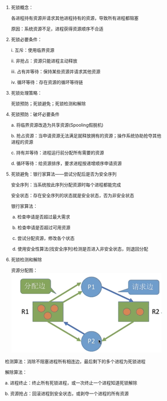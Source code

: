 1. 死锁概念：

   各进程持有资源并请求其他进程持有的资源，导致所有进程都阻塞

   原因：系统资源不足，进程获得资源顺序不合适

2. 死锁必要条件：

   i. 互斥：使用临界资源

   ii. 非抢占：资源只能进程主动释放

   iii. 占有并等待：保持某些资源并请求其他资源 

   iv. 循环等待：存在资源的循环等待链

3. 死锁处理策略：

   死锁预防；死锁避免；死锁检测和解除

4. 死锁预防：破坏必要条件

   a. 将临界资源改造为共享资源(Spooling假脱机)

   b. 抢占资源：当申请资源无法满足就释放拥有的资源；操作系统协助抢夺其他进程的资源

   c. 持有并等待：进程运行前分配所有需要的资源

   d. 循环等待：给资源排序，要求进程按递增顺序申请资源

5. 死锁避免：银行家算法——尝试分配后是否为安全序列

   安全序列：当系统按此序列分配资源时每个进程都能完成

   安全状态：存在安全序列的状态就是安全状态，否为非安全状态

   银行家算法：

   ​	a. 检查申请是否超过最大需求

   ​	b. 检查申请是否超过可用资源

   ​	c. 尝试分配资源，修改各个状态

   ​	d. 使用安全性算法(找安全序列)检测是否进入非安全状态，则退回分配 

6. 死锁检测和解除

   资源分配图：![](./images/resource_map.png)

​	检测算法：消除不阻塞进程所有相连边，最后剩下的多个进程为死锁进程

​	解除算法：

​		a. 进程终止：终止所有死锁进程，或一次终止一个进程知道死锁解除

​		b. 资源抢占：回滚进程到安全状态，或剥夺一个进程的所有资源